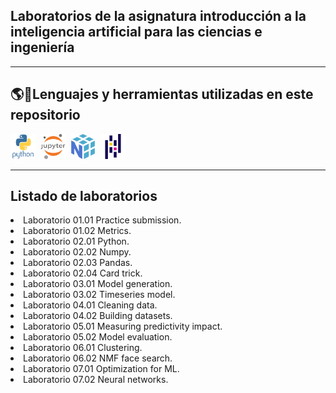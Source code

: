 <h2>Laboratorios de la asignatura introducción a la inteligencia artificial para las ciencias e ingeniería</h2>

---

<div align="left">
    <h2>🌎🔨Lenguajes y herramientas utilizadas en este repositorio</h2>
    <div>
        <img src="https://github.com/devicons/devicon/blob/master/icons/python/python-original-wordmark.svg" title="Python" alt="Python" width="40" height="40" />&nbsp;
        <img src="https://github.com/devicons/devicon/blob/master/icons/jupyter/jupyter-original-wordmark.svg" title="Jupyter" alt="Jupyter" width="40" height="40" />&nbsp;
        <img src="https://github.com/devicons/devicon/blob/master/icons/numpy/numpy-original.svg" title="Numpy" alt="Numpy" width="40" height="40" />&nbsp;
        <img src="https://github.com/devicons/devicon/blob/master/icons/pandas/pandas-original.svg" title="Pandas" alt="Pandas" width="40" height="40" />&nbsp;
    </div>
</div>

---

<h2>Listado de laboratorios</h2>
<li><a style="text-decoration: none;" href="https://github.com/santiagoramirez10/Asignatura_inteligencia_artificial/blob/main/LAB%2001.01%20-%20PRACTICE%20SUBMISSION.ipynb">Laboratorio 01.01 Practice submission.</a></li>
<li><a style="text-decoration: none;" href="https://github.com/santiagoramirez10/Asignatura_inteligencia_artificial/blob/main/LAB%2001.02%20-%20METRICS.ipynb">Laboratorio 01.02 Metrics.</a></li>
<li><a style="text-decoration: none;" href="https://github.com/santiagoramirez10/Asignatura_inteligencia_artificial/blob/main/LAB%2002.01%20-%20PYTHON.ipynb">Laboratorio 02.01 Python.</a></li>
<li><a style="text-decoration: none;" href="https://github.com/santiagoramirez10/Asignatura_inteligencia_artificial/blob/main/LAB%2002.02%20-%20NUMPY.ipynb">Laboratorio 02.02 Numpy.</a></li>
<li><a style="text-decoration: none;" href="https://github.com/santiagoramirez10/Asignatura_inteligencia_artificial/blob/main/LAB%2002.03%20-%20PANDAS.ipynb">Laboratorio 02.03 Pandas.</a></li>
<li><a style="text-decoration: none;" href="https://github.com/santiagoramirez10/Asignatura_inteligencia_artificial/blob/main/LAB%2002.04%20-%20CARD%20TRICK.ipynb">Laboratorio 02.04 Card trick.</a></li>
<li><a style="text-decoration: none;" href="https://github.com/santiagoramirez10/Asignatura_inteligencia_artificial/blob/main/LAB%2003.01%20-%20MODEL%20GENERATION.ipynb">Laboratorio 03.01 Model generation.</a></li>
<li><a style="text-decoration: none;" href="https://github.com/santiagoramirez10/Asignatura_inteligencia_artificial/blob/main/LAB%2003.02%20-%20TIMESERIES%20MODEL.ipynb">Laboratorio 03.02 Timeseries model.</a></li>
<li><a style="text-decoration: none;" href="https://github.com/santiagoramirez10/Asignatura_inteligencia_artificial/blob/main/LAB%2004.01%20-%20CLEANING%20DATA.ipynb">Laboratorio 04.01 Cleaning data.</a></li>
<li><a style="text-decoration: none;" href="https://github.com/santiagoramirez10/Asignatura_inteligencia_artificial/blob/main/LAB%2004.02%20-%20BUILDING%20DATASETS.ipynb">Laboratorio 04.02 Building datasets.</a></li>
<li><a style="text-decoration: none;" href="https://github.com/santiagoramirez10/Asignatura_inteligencia_artificial/blob/main/LAB%2005.01%20-%20MEASURING%20PREDICTIVITY%20IMPACT.ipynb">Laboratorio 05.01 Measuring predictivity impact.</a></li>
<li><a style="text-decoration: none;" href="https://github.com/santiagoramirez10/Asignatura_inteligencia_artificial/blob/main/LAB%2005.02%20-%20MODEL%20EVALUATION.ipynb">Laboratorio 05.02 Model evaluation.</a></li>
<li><a style="text-decoration: none;" href="https://github.com/santiagoramirez10/Asignatura_inteligencia_artificial/blob/main/LAB%2006.01%20-%20CLUSTERING.ipynb">Laboratorio 06.01 Clustering.</a></li>
<li><a style="text-decoration: none;" href="https://github.com/santiagoramirez10/Asignatura_inteligencia_artificial/blob/main/LAB%2006.02%20-%20NMF%20FACE%20SEARCH.ipynb">Laboratorio 06.02 NMF face search.</a></li>
<li><a style="text-decoration: none;" href="https://github.com/santiagoramirez10/Asignatura_inteligencia_artificial/blob/main/LAB%2007.01%20-%20OPTIMIZATION%20FOR%20ML.ipynb">Laboratorio 07.01 Optimization for ML.</a></li>
<li><a style="text-decoration: none;" href="https://github.com/santiagoramirez10/Asignatura_inteligencia_artificial/blob/main/LAB%2007.02%20-%20NEURAL%20NETWORKS.ipynb">Laboratorio 07.02 Neural networks.</a></li>
